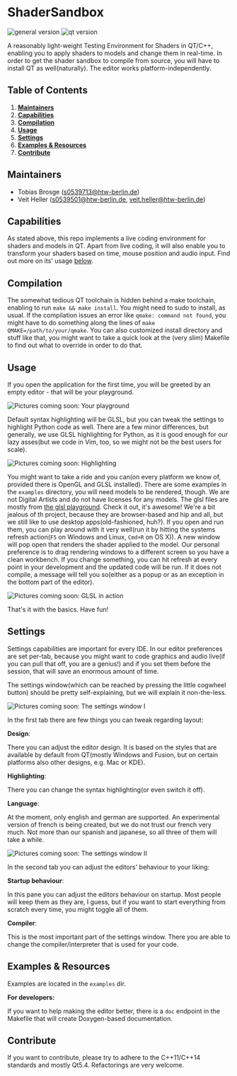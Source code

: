 ShaderSandbox
=============

![general version](http://img.shields.io/badge/version-0.1.0-yellow.svg)
![qt version](http://img.shields.io/badge/qt_version-5.1--5.4-blue.svg)
<!--[![Build Status](https://travis-ci.org/hellerve/VetoLC.png?branch=master)](https://travis-ci.org/hellerve/VetoLC)-->

A reasonably light-weight Testing Environment for Shaders in QT/C++, enabling you to apply shaders to models
and change them in real-time. In order to get the shader sandbox to compile from source, you will have to install QT 
as well(naturally). The editor works platform-independently.

Table of Contents
-----------------
1. **[Maintainers](#maintainers)**
2. **[Capabilities](#capabilities)**
3. **[Compilation](#compilation)**
4. **[Usage](#usage)**
5. **[Settings](#settings)**
6. **[Examples & Resources](#examples--resources)**
7. **[Contribute](#contribute)**

Maintainers
-----------

* Tobias Brosge (<s0539713@htw-berlin.de>)
* Veit Heller (<s0539501@htw-berlin.de>, <veit.heller@htw-berlin.de>)

Capabilities
------------

As stated above, this repo implements a live coding environment for shaders and models in QT.
Apart from live coding, it will also enable you to transform your shaders based on time, mouse position
and audio input. Find out more on its' usage [below](#usage).

Compilation
-----------

The somewhat tedious QT toolchain is hidden behind a make toolchain, enabling to run `make && make install`.
You might need to sudo to install, as usual. If the compilation issues an error like `qmake: command not found`,
you might have to do something along the lines of `make QMAKE=/path/to/your/qmake`. You can also customized
install directory and stuff like that, you might want to take a quick look at the (very slim) Makefile to
find out what to override in order to do that.

Usage
-----

If you open the application for the first time, you will be greeted by an empty editor - that
will be your playground.

![Pictures coming soon: Your playground](images/Documentation/open.png "Your playground")

Default syntax highlighting will be GLSL, but you can tweak the settings to highlight Python
code as well. There are a few minor differences, but generally, we use GLSL highlighting for
Python, as it is good enough for our lazy asses(but we code in Vim, too, so we might not be the
best users for scale).

![Pictures coming soon: Highlighting](images/Documentation/glsl.png "Highlighting in a nutshell")

You might want to take a ride and you can(on every platform we know of, provided there is OpenGL
and GLSL installed). There are some examples in the `examples` directory, you will need models
to be rendered, though. We are not Digital Artists and do not have licenses for any models.
The glsl files are mostly from [the glsl playground](https://glsl.heroku.com). Check it out, it's 
awesome! We're a bit jealous of th project, because
they are browser-based and hip and all, but we still like to use desktop apps(old-fashioned, huh?).
If you open and run them, you can play around with it very well(run it by hitting the systems refresh 
action(`F5` on Windows and Linux, `Cmd+R` on OS X)). A new window will pop open that renders the shader
applied to the model. Our personal preference is to drag rendering windows to a different screen so you 
have a clean workbench. If you change something, you can hit refresh at every point in your development 
and the updated code will be run. If it does not compile, a message will tell you so(either as a popup or
as an exception in the bottom part of the editor).

![Pictures coming soon: GLSL in action](images/Documentation/glslcompiled.png "GLSL example")

That's it with the basics. Have fun!

Settings
--------

Settings capabilities are important for every IDE. In our editor preferences are set per-tab,
because you might want to code graphics and audio live(if you can pull that off, you are a 
genius!) and if you set them before the session, that will save an enormous amount of time.

The settings window(which can be reached by pressing the little cogwheel button) should
be pretty self-explaining, but we will explain it non-the-less.

![Pictures coming soon: The settings window I](images/Documentation/settings.png "The settings window, I")

In the first tab there are few things you can tweak regarding layout:

**Design**:

There you can adjust the editor design. It is based on the styles that are available by
default from QT(mostly Windows and Fusion, but on certain platforms also other designs,
e.g. Mac or KDE).

**Highlighting**:

There you can change the syntax highlighting(or even switch it off).

**Language**:

At the moment, only english and german are supported. An experimental version
of french is being created, but we do not trust our french very much. Not more than
our spanish and japanese, so all three of them will take a while.

![Pictures coming soon: The settings window II](images/Documentation/settings2.png "The settings window, II")

In the second tab you can adjust the editors' behaviour to your liking:

**Startup behaviour**:

In this pane you can adjust the editors behaviour on startup. Most people will keep them
as they are, I guess, but if you want to start everything from scratch every time, you might
toggle all of them.

**Compiler**:

This is the most important part of the settings window. There you are able to change the 
compiler/interpreter that is used for your code.

Examples & Resources
--------------------

Examples are located in the `examples` dir.

**For developers:**

If you want to help making the editor better, there is a `doc` endpoint in the Makefile that
will create Doxygen-based documentation.

Contribute
----------

If you want to contribute, please try to adhere to the C++11/C++14 standards and mostly Qt5.4.
Refactorings are very welcome.
